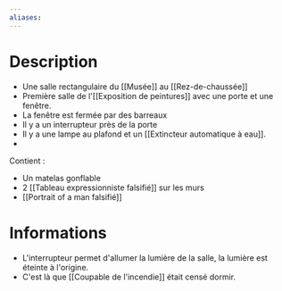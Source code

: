 ```yaml
---
aliases:
---
```

# Description
- Une salle rectangulaire du [[Musée]] au [[Rez-de-chaussée]]
- Première salle de l'[[Exposition de peintures]] avec une porte et une fenêtre.
- La fenêtre est fermée par des barreaux
- Il y a un interrupteur près de la porte
- Il y a une lampe au plafond et un [[Extincteur automatique à eau]].
- 
Contient : 
- Un matelas gonflable
- 2 [[Tableau expressionniste falsifié]] sur les murs
- [[Portrait of a man falsifié]]
# Informations
- L'interrupteur permet d'allumer la lumière de la salle, la lumière est éteinte à l'origine.
- C'est là que [[Coupable de l'incendie]] était censé dormir.